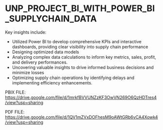 # UNP_PROJECT_BI_WITH_POWER_BI_SUPPLYCHAIN_DATA
Key insights include:
- Utilized Power BI to develop comprehensive KPIs and interactive dashboards, providing clear visibility into supply chain performance
- Designing optimized data models
- Analyzing complex data calculations to inform key metrics, sales, profit, and delivery performances.
- Uncovering valuable insights to drive informed business decisions and minimize losses
- Optimizing supply chain operations by identifying delays and implementing efficiency enhancements.
    
 PBIX FILE: https://drive.google.com/file/d/1mrkfBVVUNZzKF3OwVN269O6QzHDTres4/view?usp=sharing
 
 PDF FILE: https://drive.google.com/file/d/1QV1mZVxDOFhesM9oAWtGRb6vCA4Xowk4/view?usp=sharing
